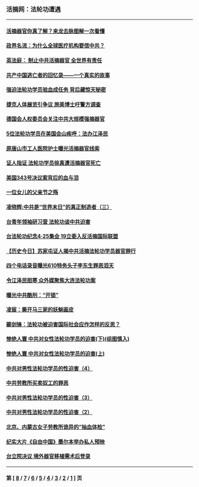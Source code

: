 ### 活摘网：法轮功遭遇
---
#### [活摘器官你真了解？来龙去脉图解一次看懂](../../pages/nf5881/n13013820.md?09300430) 
#### [政界名流：为什么全球医疗机构要信中共？](../../pages/nf5881/n11945479.md?09300430) 
#### [英法庭： 制止中共活摘器官 全世界有责任](../../pages/nf5881/n11330691.md?09300430) 
#### [共产中国逃亡者的回忆录——一个真实的故事](../../pages/nf5881/n10918649.md?09300430) 
#### [强迫法轮功学员验血成任务 背后藏惊天秘密](../../pages/nf5881/n4252384.md?09300430) 
#### [捷克人体展览引争议 旅美博士吁警方调查](../../pages/nf5881/n9429187.md?09300430) 
#### [德国会人权委员会关注中共大规模强摘器官](../../pages/nf5881/n8418950.md?09300430) 
#### [5位法轮功学员在美国会山疾呼：法办江泽民](../../pages/nf5881/n8101519.md?09300430) 
#### [原唐山市工人医院护士曝光活摘器官线索](../../pages/nf5881/n8076384.md?09300430) 
#### [证人指证 法轮功学员徐真遭活摘器官死亡](../../pages/nf5881/n8042467.md?09300430) 
#### [美国343号决议案背后的血与泪](../../pages/nf5881/n8020684.md?09300430) 
#### [一位女儿的父亲节之殇](../../pages/nf5881/n8014122.md?09300430) 
#### [凌晓辉:中共是“世界末日”的真正制造者（三）](../../pages/nf5881/n4210333.md?09300430) 
#### [台青年领袖研习营 法轮功谈中共迫害](../../pages/nf5881/n4141857.md?09300430) 
#### [台法轮功纪念4‧25集会 19立委入反活摘国际联盟](../../pages/nf5881/n4141821.md?09300430) 
#### [【历史今日】苏家屯证人揭中共活摘法轮功学员器官罪行](../../pages/nf5881/n4135912.md?09300430) 
#### [四个电话录音曝光610特务头子李东生罪恶滔天](../../pages/nf5881/n4040060.md?09300430) 
#### [令江泽民胆寒 众外媒聚焦大连法轮功案](../../pages/nf5881/n3932671.md?09300430) 
#### [曝光中共酷刑：“开锁”](../../pages/nf5881/n3889373.md?09300430) 
#### [凌宸：撕开马三家的妖魅画皮](../../pages/nf5881/n3849369.md?09300430) 
#### [郦剑锋：法轮功被迫害国际社会应作怎样的反思？](../../pages/nf5881/n3824560.md?09300430) 
#### [惨绝人寰 中共对女性法轮功学员的迫害(下)(组图慎入)](../../pages/nf5881/n3816285.md?09300430) 
#### [惨绝人寰 中共对女性法轮功学员的迫害(上)](../../pages/nf5881/n3815374.md?09300430) 
#### [中共对男性法轮功学员的性迫害（4）](../../pages/nf5881/n3769144.md?09300430) 
#### [中共劳教所买卖奴工的罪恶](../../pages/nf5881/n3769378.md?09300430) 
#### [中共对男性法轮功学员的性迫害（3）](../../pages/nf5881/n3768231.md?09300430) 
#### [中共对男性法轮功学员的性迫害（2）](../../pages/nf5881/n3767211.md?09300430) 
#### [北京、内蒙古女子劳教所诡异的“抽血体检”](../../pages/nf5881/n3753158.md?09300430) 
#### [纪实大片《自由中国》墨尔本举办私人预映](../../pages/nf5881/n3743337.md?09300430) 
#### [台立院决议 境外器官移植需术后登录](../../pages/nf5881/n3741520.md?09300430) 

---
#### 第 [ [8](./8.md?09300430) / [7](./7.md?09300430) / [6](./6.md?09300430) / [5](./5.md?09300430) / [4](./4.md?09300430) / [3](./3.md?09300430) / [2](./2.md?09300430) / [1](./1.md?09300430) ] 页
